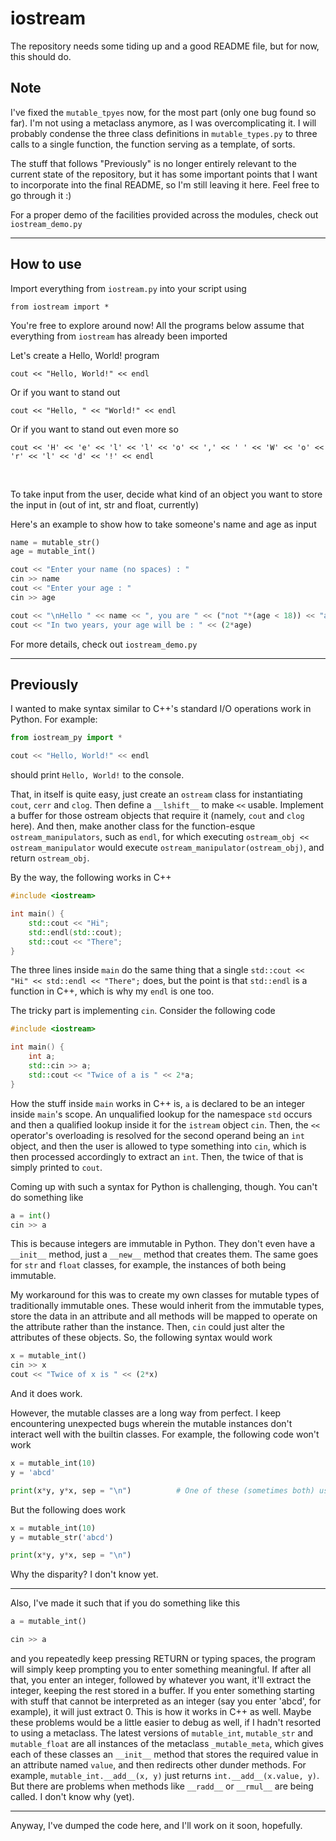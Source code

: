 # iostream

The repository needs some tiding up and a good README file, but for now, this should do.

## Note

I've fixed the `mutable_tpyes` now, for the most part (only one bug found so far). I'm not using a metaclass anymore, as I was overcomplicating it. I will probably condense the three class definitions in `mutable_types.py` to three calls to a single function, the function serving as a template, of sorts.

The stuff that follows "Previously" is no longer entirely relevant to the current state of the repository, but it has some important points that I want to incorporate into the final README, so I'm still leaving it here. Feel free to go through it :)

For a proper demo of the facilities provided across the modules, check out `iostream_demo.py`

<hr>

## How to use

Import everything from `iostream.py` into your script using
```python3
from iostream import *
```

You're free to explore around now! All the programs below assume that everything from `iostream` has already been imported

Let's create a Hello, World! program

```python3
cout << "Hello, World!" << endl
```

Or if you want to stand out
```python3
cout << "Hello, " << "World!" << endl
```

Or if you want to stand out even more so
```python3
cout << 'H' << 'e' << 'l' << 'l' << 'o' << ',' << ' ' << 'W' << 'o' << 'r' << 'l' << 'd' << '!' << endl
```

<br>

To take input from the user, decide what kind of an object you want to store the input in (out of int, str and float, currently)

Here's an example to show how to take someone's name and age as input
```python
name = mutable_str()
age = mutable_int()

cout << "Enter your name (no spaces) : "
cin >> name
cout << "Enter your age : "
cin >> age

cout << "\nHello " << name << ", you are " << ("not "*(age < 18)) << "an adult" << endl
cout << "In two years, your age will be : " << (2*age)
```

For more details, check out `iostream_demo.py`

<hr>

## Previously

I wanted to make syntax similar to C++'s standard I/O operations work in Python. For example:
```python
from iostream_py import *

cout << "Hello, World!" << endl
```

should print `Hello, World!` to the console. <br>

That, in itself is quite easy, just create an `ostream` class for instantiating `cout`, `cerr` and `clog`. Then define a `__lshift__` to make `<<` usable. Implement a buffer for those ostream objects that require it (namely, `cout` and `clog` here). And then, make another class for the function-esque `ostream_manipulators`, such as `endl`, for which executing `ostream_obj << ostream_manipulator` would execute `ostream_manipulator(ostream_obj)`, and return `ostream_obj`.

By the way, the following works in C++
```c++
#include <iostream>

int main() {
    std::cout << "Hi";
    std::endl(std::cout);
    std::cout << "There";
}
```

The three lines inside `main` do the same thing that a single `std::cout << "Hi" << std::endl << "There";` does, but the point is that `std::endl` is a function in C++, which is why my `endl` is one too. <br>

The tricky part is implementing `cin`. Consider the following code
```c++
#include <iostream>

int main() {
    int a;
    std::cin >> a;
    std::cout << "Twice of a is " << 2*a;
}
```
How the stuff inside `main` works in C++ is, `a` is declared to be an integer inside `main`'s scope. An unqualified lookup for the namespace `std` occurs and then a qualified lookup inside it for the `istream` object `cin`. Then, the `<<` operator's overloading is resolved for the second operand being an `int` object, and then the user is allowed to type something into `cin`, which is then processed accordingly to extract an `int`. Then, the twice of that is simply printed to `cout`.

Coming up with such a syntax for Python is challenging, though. You can't do something like
```python
a = int()
cin >> a
```
This is because integers are immutable in Python. They don't even have a `__init__` method, just a `__new__` method that creates them. The same goes for `str` and `float` classes, for example, the instances of both being immutable.

My workaround for this was to create my own classes for mutable types of traditionally immutable ones. These would inherit from the immutable types, store the data in an attribute and all methods will be mapped to operate on the attribute rather than the instance. Then, `cin` could just alter the attributes of these objects. So, the following syntax would work

```python
x = mutable_int()
cin >> x
cout << "Twice of x is " << (2*x)
```

And it does work.

However, the mutable classes are a long way from perfect. I keep encountering unexpected bugs wherein the mutable instances don't interact well with the builtin classes. For example, the following code won't work
```python
x = mutable_int(10)
y = 'abcd'

print(x*y, y*x, sep = "\n")          # One of these (sometimes both) usually doesn't work
```

But the following does work
```python
x = mutable_int(10)
y = mutable_str('abcd')

print(x*y, y*x, sep = "\n")
```

Why the disparity? I don't know yet.

<hr>

Also, I've made it such that if you do something like this
```python
a = mutable_int()

cin >> a
```

and you repeatedly keep pressing RETURN or typing spaces, the program will simply keep prompting you to enter something meaningful. If after all that, you enter an integer, followed by whatever you want, it'll extract the integer, keeping the rest stored in a buffer. If you enter something starting with stuff that cannot be interpreted as an integer (say you enter 'abcd', for example), it will just extract 0. This is how it works in C++ as well.
Maybe these problems would be a little easier to debug as well, if I hadn't resorted to using a metaclass. The latest versions of `mutable_int`, `mutable_str` and `mutable_float` are all instances of the metaclass `_mutable_meta`, which gives each of these classes an `__init__` method that stores the required value in an attribute named `value`, and then redirects other dunder methods. For example, `mutable_int.__add__(x, y)` just returns `int.__add__(x.value, y)`. But there are problems when methods like `__radd__` or `__rmul__` are being called. I don't know why (yet).

<hr>

Anyway, I've dumped the code here, and I'll work on it soon, hopefully.
